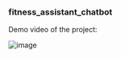 ### fitness_assistant_chatbot
Demo video of the project:



![image](https://github.com/user-attachments/assets/009499aa-8eaa-4ac7-8714-dff0d1082946)





